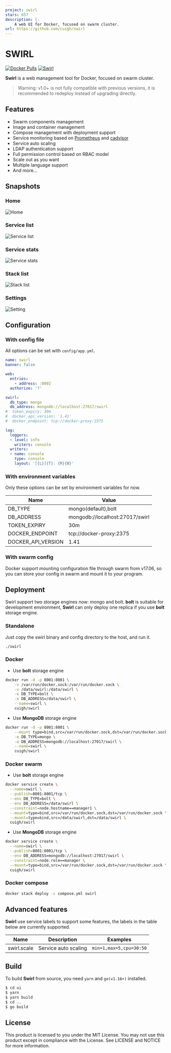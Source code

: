 ```yaml
---
project: swirl
stars: 657
description: |-
    A web UI for Docker, focused on swarm cluster.
url: https://github.com/cuigh/swirl
---
```


# SWIRL

[![Docker Pulls](https://img.shields.io/docker/pulls/cuigh/swirl.svg)](https://hub.docker.com/r/cuigh/swirl/)
[![Swirl](https://goreportcard.com/badge/cuigh/swirl)](https://goreportcard.com/report/cuigh/swirl)

**Swirl** is a web management tool for Docker, focused on swarm cluster.

> Warning: v1.0+ is not fully compatible with previous versions, it is recommended to redeploy instead of upgrading directly.

## Features

* Swarm components management
* Image and container management
* Compose management with deployment support
* Service monitoring based on [Prometheus](https://hub.docker.com/r/cuigh/prometheus/) and [cadvisor](https://github.com/google/cadvisor)
* Service auto scaling
* LDAP authentication support
* Full permission control based on RBAC model
* Scale out as you want
* Multiple language support
* And more...

## Snapshots

### Home

![Home](docs/images/home.png)

### Service list

![Service list](docs/images/services.png)

### Service stats

![Service stats](docs/images/service-stats.png)

### Stack list

![Stack list](docs/images/stacks.png)

### Settings

![Setting](docs/images/settings.png)

## Configuration

### With config file

All options can be set with `config/app.yml`.

```yaml
name: swirl
banner: false

web:
  entries:
    - address: :8002
  authorize: '?'

swirl:
  db_type: mongo
  db_address: mongodb://localhost:27017/swirl
#  token_expiry: 30m
#  docker_api_version: '1.41'
#  docker_endpoint: tcp://docker-proxy:2375

log:
  loggers:
  - level: info
    writers: console
  writers:
  - name: console
    type: console
    layout: '[{L}]{T}: {M}{N}'
```

### With environment variables

Only these options can be set by environment variables for now.

| Name               | Value                            |
|--------------------|----------------------------------|
| DB_TYPE            | mongo(default),bolt              |
| DB_ADDRESS         | mongodb://localhost:27017/swirl  |
| TOKEN_EXPIRY       | 30m                              |
| DOCKER_ENDPOINT    | tcp://docker-proxy:2375          |
| DOCKER_API_VERSION | 1.41                             |

### With swarm config

Docker support mounting configuration file through swarm from v17.06, so you can store your config in swarm and mount it to your program.

## Deployment

Swirl support two storage engines now: mongo and bolt. **bolt** is suitable for development environment, **Swirl** can only deploy one replica if you use **bolt** storage engine.

### Standalone

Just copy the swirl binary and config directory to the host, and run it.

```bash
./swirl
```

### Docker

* Use **bolt** storage engine

```bash
docker run -d -p 8001:8001 \
    -v /var/run/docker.sock:/var/run/docker.sock \
    -v /data/swirl:/data/swirl \
    -e DB_TYPE=bolt \
    -e DB_ADDRESS=/data/swirl \
    --name=swirl \
    cuigh/swirl
```

* Use **MongoDB** storage engine

```bash
docker run -d -p 8001:8001 \
    --mount type=bind,src=/var/run/docker.sock,dst=/var/run/docker.sock \
    -e DB_TYPE=mongo \
    -e DB_ADDRESS=mongodb://localhost:27017/swirl \
    --name=swirl \
    cuigh/swirl
```

### Docker swarm

* Use **bolt** storage engine

```bash
docker service create \
  --name=swirl \
  --publish=8001:8001/tcp \
  --env DB_TYPE=bolt \
  --env DB_ADDRESS=/data/swirl \
  --constraint=node.hostname==manager1 \
  --mount=type=bind,src=/var/run/docker.sock,dst=/var/run/docker.sock \
  --mount=type=bind,src=/data/swirl,dst=/data/swirl \
  cuigh/swirl
```

* Use **MongoDB** storage engine

```bash
docker service create \
  --name=swirl \
  --publish=8001:8001/tcp \
  --env DB_ADDRESS=mongodb://localhost:27017/swirl \
  --constraint=node.role==manager \
  --mount=type=bind,src=/var/run/docker.sock,dst=/var/run/docker.sock \
  cuigh/swirl
```

### Docker compose

```bash
docker stack deploy -c compose.yml swirl
```

## Advanced features

**Swirl** use service labels to support some features, the labels in the table below are currently supported.

| Name        | Description          | Examples                |
|-------------|----------------------|-------------------------|
| swirl.scale | Service auto scaling | `min=1,max=5,cpu=30:50` |

## Build

To build **Swirl** from source, you need `yarn` and `go(v1.16+)` installed.

```sh
$ cd ui 
$ yarn
$ yarn build
$ cd ..
$ go build
```

## License

This product is licensed to you under the MIT License. You may not use this product except in compliance with the License. See LICENSE and NOTICE for more information.
